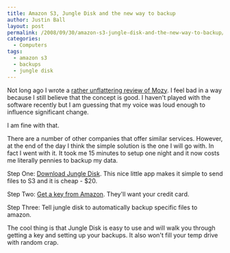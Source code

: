 ```yaml
---
title: Amazon S3, Jungle Disk and the new way to backup
author: Justin Ball
layout: post
permalink: /2008/09/30/amazon-s3-jungle-disk-and-the-new-way-to-backup/
categories:
  - Computers
tags:
  - amazon s3
  - backups
  - jungle disk
---
```

Not long ago I wrote a [rather unflattering review of Mozy][1]. I feel bad in a way because I still believe that the concept is good. I haven't played with the software recently but I am guessing that my voice was loud enough to influence significant change.

 [1]: http://www.justinball.com/2008/02/22/mozycom-and-their-backup-software-is-shit/

I am fine with that.

There are a number of other companies that offer similar services. However, at the end of the day I think the simple solution is the one I will go with. In fact I went with it. It took me 15 minutes to setup one night and it now costs me literally pennies to backup my data.

Step One:
[Download Jungle Disk][2]. This nice little app makes it simple to send files to S3 and it is cheap - $20.

 [2]: http://www.jungledisk.com/index.aspx

Step Two:
[Get a key from Amazon][3]. They'll want your credit card.

 [3]: http://aws.amazon.com/

Step Three:
Tell jungle disk to automatically backup specific files to amazon.

The cool thing is that Jungle Disk is easy to use and will walk you through getting a key and setting up your backups. It also won't fill your temp drive with random crap.